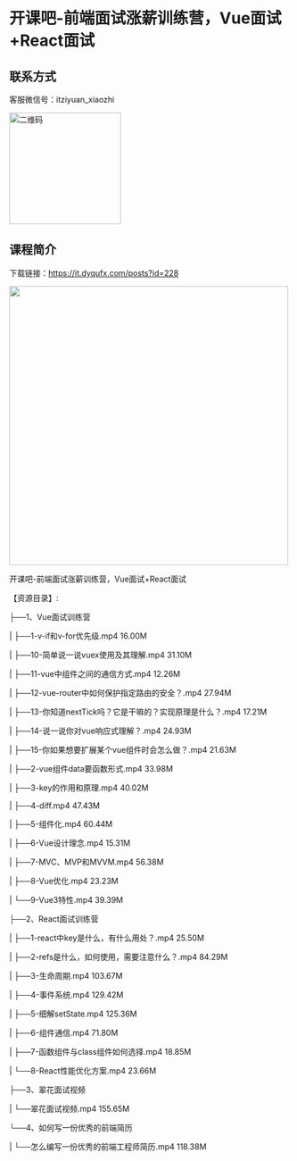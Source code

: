 # 开课吧-前端面试涨薪训练营，Vue面试+React面试

## 联系方式

客服微信号：itziyuan_xiaozhi

<img src="https://ziyuanyun.oss-cn-guangzhou.aliyuncs.com/common/20240614073449/666b82192834a.jpg" width="200" height="200" alt="二维码">

## 课程简介

下载链接：https://it.dyqufx.com/posts?id=228

<img src="https://ziyuanyun.oss-cn-guangzhou.aliyuncs.com/yun/20240515151712/66446178e7b8a.jpg" width="500" alt="">

  开课吧-前端面试涨薪训练营，Vue面试+React面试



 【资源目录】:

 ├──1、Vue面试训练营

 | ├──1-v-if和v-for优先级.mp4 16.00M

 | ├──10-简单说一说vuex使用及其理解.mp4 31.10M

 | ├──11-vue中组件之间的通信方式.mp4 12.26M

 | ├──12-vue-router中如何保护指定路由的安全？.mp4 27.94M

 | ├──13-你知道nextTick吗？它是干嘛的？实现原理是什么？.mp4 17.21M

 | ├──14-说一说你对vue响应式理解？.mp4 24.93M

 | ├──15-你如果想要扩展某个vue组件时会怎么做？.mp4 21.63M

 | ├──2-vue组件data要函数形式.mp4 33.98M

 | ├──3-key的作用和原理.mp4 40.02M

 | ├──4-diff.mp4 47.43M

 | ├──5-组件化.mp4 60.44M

 | ├──6-Vue设计理念.mp4 15.31M

 | ├──7-MVC、MVP和MVVM.mp4 56.38M

 | ├──8-Vue优化.mp4 23.23M

 | └──9-Vue3特性.mp4 39.39M

 ├──2、React面试训练营

 | ├──1-react中key是什么，有什么用处？.mp4 25.50M

 | ├──2-refs是什么，如何使用，需要注意什么？.mp4 84.29M

 | ├──3-生命周期.mp4 103.67M

 | ├──4-事件系统.mp4 129.42M

 | ├──5-细解setState.mp4 125.36M

 | ├──6-组件通信.mp4 71.80M

 | ├──7-函数组件与class组件如何选择.mp4 18.85M

 | └──8-React性能优化方案.mp4 23.66M

 ├──3、翠花面试视频

 | └──翠花面试视频.mp4 155.65M

 └──4、如何写一份优秀的前端简历

 | └──怎么编写一份优秀的前端工程师简历.mp4 118.38M

  